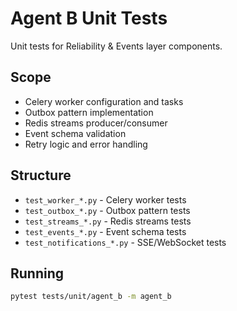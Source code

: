 # Agent B Unit Tests

Unit tests for Reliability & Events layer components.

## Scope  
- Celery worker configuration and tasks
- Outbox pattern implementation
- Redis streams producer/consumer
- Event schema validation
- Retry logic and error handling

## Structure
- `test_worker_*.py` - Celery worker tests
- `test_outbox_*.py` - Outbox pattern tests
- `test_streams_*.py` - Redis streams tests
- `test_events_*.py` - Event schema tests
- `test_notifications_*.py` - SSE/WebSocket tests

## Running
```bash
pytest tests/unit/agent_b -m agent_b
```